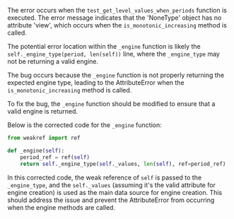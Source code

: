 The error occurs when the `test_get_level_values_when_periods` function is executed. The error message indicates that the 'NoneType' object has no attribute 'view', which occurs when the `is_monotonic_increasing` method is called.

The potential error location within the `_engine` function is likely the `self._engine_type(period, len(self))` line, where the `_engine_type` may not be returning a valid engine.

The bug occurs because the `_engine` function is not properly returning the expected engine type, leading to the AttributeError when the `is_monotonic_increasing` method is called.

To fix the bug, the `_engine` function should be modified to ensure that a valid engine is returned.

Below is the corrected code for the `_engine` function:

```python
from weakref import ref

def _engine(self):
    period_ref = ref(self)
    return self._engine_type(self._values, len(self), ref=period_ref)
```

In this corrected code, the weak reference of `self` is passed to the `_engine_type`, and the `self._values` (assuming it's the valid attribute for engine creation) is used as the main data source for engine creation. This should address the issue and prevent the AttributeError from occurring when the engine methods are called.
